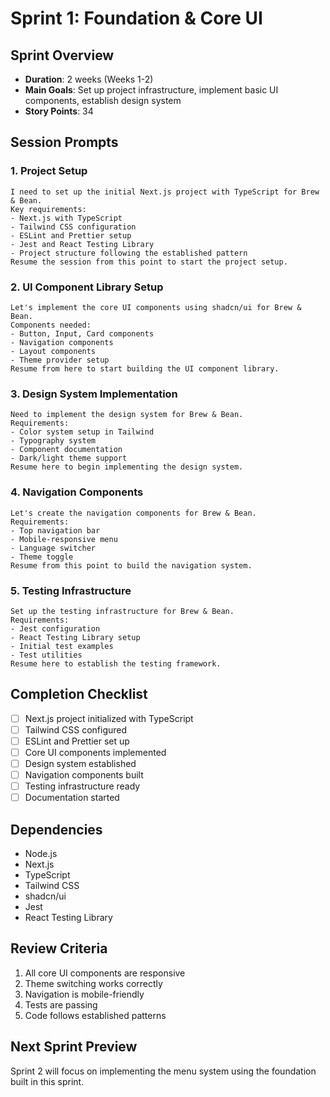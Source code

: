 # Sprint 1: Foundation & Core UI

## Sprint Overview

- **Duration**: 2 weeks (Weeks 1-2)
- **Main Goals**: Set up project infrastructure, implement basic UI components, establish design system
- **Story Points**: 34

## Session Prompts

### 1. Project Setup

```prompt
I need to set up the initial Next.js project with TypeScript for Brew & Bean.
Key requirements:
- Next.js with TypeScript
- Tailwind CSS configuration
- ESLint and Prettier setup
- Jest and React Testing Library
- Project structure following the established pattern
Resume the session from this point to start the project setup.
```

### 2. UI Component Library Setup

```prompt
Let's implement the core UI components using shadcn/ui for Brew & Bean.
Components needed:
- Button, Input, Card components
- Navigation components
- Layout components
- Theme provider setup
Resume from here to start building the UI component library.
```

### 3. Design System Implementation

```prompt
Need to implement the design system for Brew & Bean.
Requirements:
- Color system setup in Tailwind
- Typography system
- Component documentation
- Dark/light theme support
Resume here to begin implementing the design system.
```

### 4. Navigation Components

```prompt
Let's create the navigation components for Brew & Bean.
Requirements:
- Top navigation bar
- Mobile-responsive menu
- Language switcher
- Theme toggle
Resume from this point to build the navigation system.
```

### 5. Testing Infrastructure

```prompt
Set up the testing infrastructure for Brew & Bean.
Requirements:
- Jest configuration
- React Testing Library setup
- Initial test examples
- Test utilities
Resume here to establish the testing framework.
```

## Completion Checklist

- [ ] Next.js project initialized with TypeScript
- [ ] Tailwind CSS configured
- [ ] ESLint and Prettier set up
- [ ] Core UI components implemented
- [ ] Design system established
- [ ] Navigation components built
- [ ] Testing infrastructure ready
- [ ] Documentation started

## Dependencies

- Node.js
- Next.js
- TypeScript
- Tailwind CSS
- shadcn/ui
- Jest
- React Testing Library

## Review Criteria

1. All core UI components are responsive
2. Theme switching works correctly
3. Navigation is mobile-friendly
4. Tests are passing
5. Code follows established patterns

## Next Sprint Preview

Sprint 2 will focus on implementing the menu system using the foundation built in this sprint.
